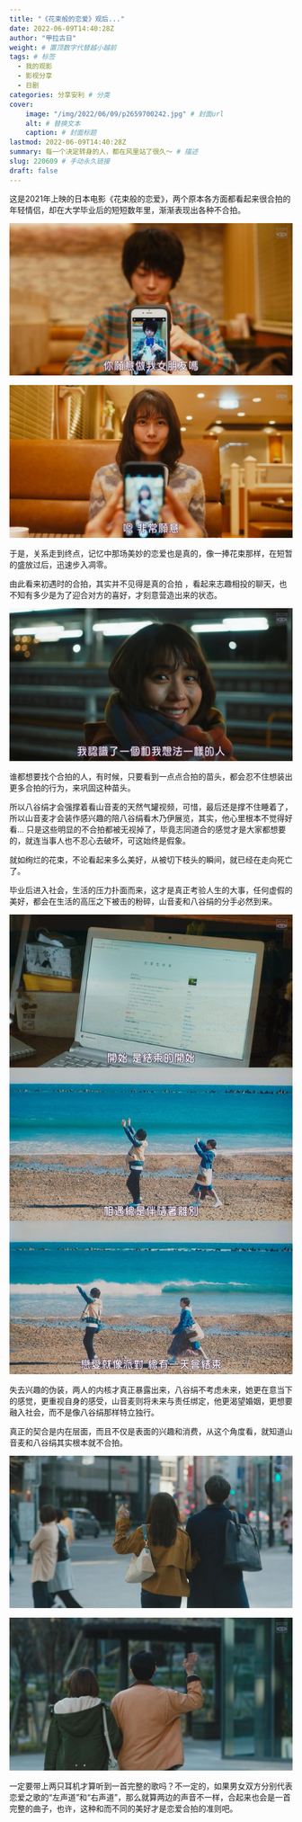```yaml
---
title: "《花束般的恋爱》观后..."
date: 2022-06-09T14:40:28Z
author: "甲拉古日"
weight: # 置顶数字代替越小越前
tags: # 标签
  - 我的观影
  - 影视分享
  - 日剧
categories: 分享安利 # 分类
cover:
    image: "/img/2022/06/09/p2659700242.jpg" # 封面url
    alt: # 替换文本
    caption: # 封面标题
lastmod: 2022-06-09T14:40:28Z
summary: 每一个决定转身的人，都在风里站了很久～ # 描述
slug: 220609 # 手动永久链接
draft: false
---
```

这是2021年上映的日本电影《花束般的恋爱》，两个原本各方面都看起来很合拍的年轻情侣，却在大学毕业后的短短数年里，渐渐表现出各种不合拍。

![](/img/2022/06/09/p2673371237.jpg)

![](/img/2022/06/09/p2673371236.jpg)

于是，关系走到终点，记忆中那场美妙的恋爱也是真的，像一捧花束那样，在短暂的盛放过后，迅速步入凋零。

由此看来初遇时的合拍，其实并不见得是真的合拍
，看起来志趣相投的聊天，也不知有多少是为了迎合对方的喜好，才刻意营造出来的状态。

![](/img/2022/06/09/p2673514799.webp)

谁都想要找个合拍的人，有时候，只要看到一点点合拍的苗头，都会忍不住想装出更多合拍的行为，来巩固这种苗头。

所以八谷绢才会强撑着看山音麦的天然气罐视频，可惜，最后还是撑不住睡着了，所以山音麦才会装作感兴趣的陪八谷绢看木乃伊展览，其实，他心里根本不觉得好看... 只是这些明显的不合拍都被无视掉了，毕竟志同道合的感觉才是大家都想要的，就连当事人也不忍心去破坏，可这始终是假象。

就如绚烂的花束，不论看起来多么美好，从被切下枝头的瞬间，就已经在走向死亡了。

毕业后进入社会，生活的压力扑面而来，这才是真正考验人生的大事，任何虚假的美好，都会在生活的高压之下被击的粉碎，山音麦和八谷绢的分手必然到来。

![](/img/2022/06/09/p2673385875.jpg)

失去兴趣的伪装，两人的内核才真正暴露出来，八谷绢不考虑未来，她更在意当下的感觉，更重视自身的感受，山音麦则将未来与责任绑定，他更渴望婚姻，更想要融入社会，而不是像八谷绢那样特立独行。

真正的契合是内在层面，而且不仅是表面的兴趣和消费，从这个角度看，就知道山音麦和八谷绢其实根本就不合拍。

![](/img/2022/06/09/p2673371241.jpg)

![](/img/2022/06/09/p2673371239.jpg)

一定要带上两只耳机才算听到一首完整的歌吗？不一定的，如果男女双方分别代表恋爱之歌的“左声道”和“右声道”，那么就算两边的声音不一样，合起来也会是一首完整的曲子，也许，这种和而不同的美好才是恋爱合拍的准则吧。